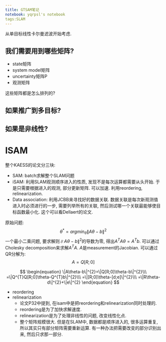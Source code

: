 ```yaml
---
title: GTSAM笔记
notebook: yqrpsl's notebook
tags:SLAM
---
```



从单目标线性卡尔曼滤波开始考虑.
## 我们需要用到哪些矩阵?
*  state矩阵
*  system model矩阵
*  uncertainty矩阵P
*  观测矩阵

这些矩阵都是怎么排列的? 

## 如果推广到多目标?


## 如果是非线性?




# ISAM
整个KAESS的论文分三块:
* SAM: batch求解整个SLAM问题
* iSAM: 利用SLAM观测顺序进入的性质, 发现不是每次运算都需要从头开始. 于是只需要根据进入的观测, 部分更新矩阵. 可以加速. 利用reordering, relinearization.
* Data association: 利用JCBB来寻找好的数据关联. 数据关联是每次新观测值进入时必须进行的一步, 需要列举所有的关联, 然后测试哪一个关联最能够使目标函数最小化. 这个可以看Dellaert的论文.



原始问题:
$$\theta^{*}=argmin_{\theta}\|A\theta-b\|^{2}$$
一个最小二乘问题, 要求解则$\|A\theta-b\|^{2}$的导数为零, 得出$A^{T}A\theta=A^{T}b$. 可以通过Cholesky decomposition来求解$A^{T}A$.
$A$是measurement的Jacobian. 可以通过QR分解为:
$$A=Q[R;0]$$

$$
\begin{equation}
\|A\theta-b\|^{2}=\|Q[R;0]\theta-b\|^{2}\\\
=\|Q^{T}Q[R;0]\theta-Q^{T}b\|^{2}\\\
=\|[R;0]\theta-[d;e]\|^{2}\\\
=\|R\theta-d\|^{2}+\|e\|^{2}
\end{equation}
$$

* reordering
* relinearization
	- 论文P32中提到, 在isam中是把reordering和relinearization同时处理的. 
	- reordering是为了加快求解速度.
	- relinearization是为了处理非线性的问题, 改变线性化点.
	- 整个矩阵规模很大. 但是在SLAM中, 数据都是顺序进入的, 很多运算重复, 所以其实只有部分矩阵需要重新运算. 有一种办法把需要改变的部分识别出来, 然后只求那一部分.